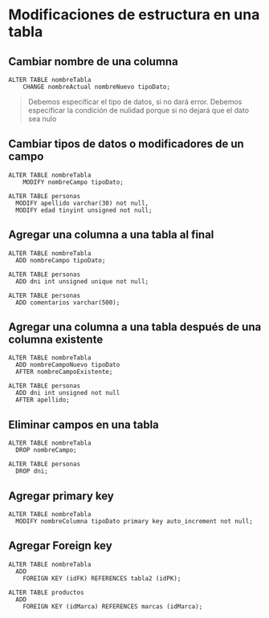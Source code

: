 # Modificaciones de estructura en una tabla

## Cambiar nombre de una columna

    ALTER TABLE nombreTabla  
        CHANGE nombreActual nombreNuevo tipoDato;  

> Debemos especificar el tipo de datos, si no dará error.
> Debemos especificar la condición de nulidad porque si no dejará que el dato sea nulo

## Cambiar tipos de datos o modificadores de un campo

    ALTER TABLE nombreTabla  
        MODIFY nombreCampo tipoDato;

    ALTER TABLE personas  
      MODIFY apellido varchar(30) not null,  
      MODIFY edad tinyint unsigned not null;  

## Agregar una columna a una tabla al final

    ALTER TABLE nombreTabla  
      ADD nombreCampo tipoDato;

    ALTER TABLE personas  
      ADD dni int unsigned unique not null;

    ALTER TABLE personas  
      ADD comentarios varchar(500);

## Agregar una columna a una tabla después de una columna existente

    ALTER TABLE nombreTabla  
      ADD nombreCampoNuevo tipoDato  
      AFTER nombreCampoExistente;

    ALTER TABLE personas    
      ADD dni int unsigned not null  
      AFTER apellido;

## Eliminar campos en una tabla

    ALTER TABLE nombreTabla  
      DROP nombreCampo;  

    ALTER TABLE personas    
      DROP dni;

## Agregar primary key

    ALTER TABLE nombreTabla
      MODIFY nombreColumna tipoDato primary key auto_increment not null;  

## Agregar Foreign key  

    ALTER TABLE nombreTabla  
      ADD  
        FOREIGN KEY (idFK) REFERENCES tabla2 (idPK);  

    ALTER TABLE productos  
      ADD  
        FOREIGN KEY (idMarca) REFERENCES marcas (idMarca);  

